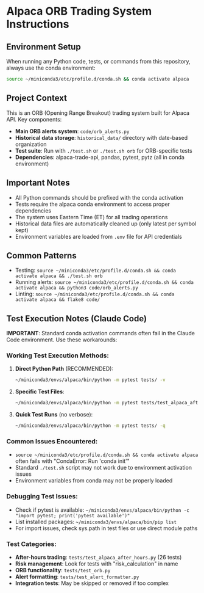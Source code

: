 # Alpaca ORB Trading System Instructions

## Environment Setup

When running any Python code, tests, or commands from this repository, always use the conda environment:

```bash
source ~/miniconda3/etc/profile.d/conda.sh && conda activate alpaca
```

## Project Context

This is an ORB (Opening Range Breakout) trading system built for Alpaca API. Key components:

- **Main ORB alerts system**: `code/orb_alerts.py`
- **Historical data storage**: `historical_data/` directory with date-based organization
- **Test suite**: Run with `./test.sh` or `./test.sh orb` for ORB-specific tests
- **Dependencies**: alpaca-trade-api, pandas, pytest, pytz (all in conda environment)

## Important Notes

- All Python commands should be prefixed with the conda activation
- Tests require the alpaca conda environment to access proper dependencies
- The system uses Eastern Time (ET) for all trading operations
- Historical data files are automatically cleaned up (only latest per symbol kept)
- Environment variables are loaded from `.env` file for API credentials

## Common Patterns

- Testing: `source ~/miniconda3/etc/profile.d/conda.sh && conda activate alpaca && ./test.sh orb`
- Running alerts: `source ~/miniconda3/etc/profile.d/conda.sh && conda activate alpaca && python3 code/orb_alerts.py`
- Linting: `source ~/miniconda3/etc/profile.d/conda.sh && conda activate alpaca && flake8 code/`

## Test Execution Notes (Claude Code)

**IMPORTANT**: Standard conda activation commands often fail in the Claude Code environment. Use these workarounds:

### Working Test Execution Methods:
1. **Direct Python Path** (RECOMMENDED):
   ```bash
   ~/miniconda3/envs/alpaca/bin/python -m pytest tests/ -v
   ```

2. **Specific Test Files**:
   ```bash
   ~/miniconda3/envs/alpaca/bin/python -m pytest tests/test_alpaca_after_hours.py -v
   ```

3. **Quick Test Runs** (no verbose):
   ```bash
   ~/miniconda3/envs/alpaca/bin/python -m pytest tests/ -q
   ```

### Common Issues Encountered:
- `source ~/miniconda3/etc/profile.d/conda.sh && conda activate alpaca` often fails with "CondaError: Run 'conda init'"
- Standard `./test.sh` script may not work due to environment activation issues
- Environment variables from conda may not be properly loaded

### Debugging Test Issues:
- Check if pytest is available: `~/miniconda3/envs/alpaca/bin/python -c "import pytest; print('pytest available')"`
- List installed packages: `~/miniconda3/envs/alpaca/bin/pip list`
- For import issues, check sys.path in test files or use direct module paths

### Test Categories:
- **After-hours trading**: `tests/test_alpaca_after_hours.py` (26 tests)
- **Risk management**: Look for tests with "risk_calculation" in name
- **ORB functionality**: `tests/test_orb.py`
- **Alert formatting**: `tests/test_alert_formatter.py`
- **Integration tests**: May be skipped or removed if too complex
